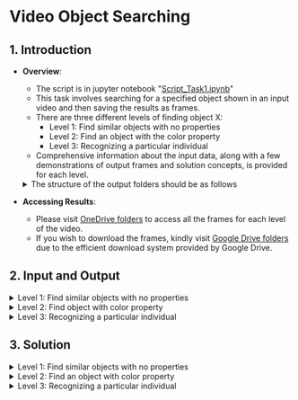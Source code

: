 # Video Object Searching

## 1. Introduction
- **Overview**:
    - The script is in jupyter notebook "[Script_Task1.ipynb](./Script_Task1.ipynb)"
    - This task involves searching for a specified object shown in an input video and then saving the results as frames.
    - There are three different levels of finding object X:
        - Level 1: Find similar objects with no properties
        - Level 2: Find an object with the color property
        - Level 3: Recognizing a particular individual
    - Comprehensive information about the input data, along with a few demonstrations of output frames and solution concepts, is provided for each level.
    

    <details>    
    <summary> The structure of the output folders should be as follows </summary>

    - Video 1
        - Object X
            - Frames
    - Video 2
        - Object X
            - Frames
    - Video 3
        - Object X
            - Frames
    </detais>
        
- **Accessing Results**:
    - Please visit [OneDrive folders](https://uithcm-my.sharepoint.com/:f:/g/personal/20521159_ms_uit_edu_vn/ErD0PyNokoBBpmdhy4l_8UEBfGlAg7kb56Na9ESFuKcHFw?e=hqgIsm) to access all the frames for each level of the video.
    - If you wish to download the frames, kindly visit [Google Drive folders](https://drive.google.com/drive/folders/1O9vLQIYHs27EWRpk_XKFqv87VzaoiQ38?usp=sharing) due to the efficient download system provided by Google Drive.
## 2. Input and Output
<details><summary> Level 1: Find similar objects with no properties</summary>

#### Input
- Target object: A truck

    ![Can't load image](./Doc/Images/Inputs/Level%201.jpg)

- Searching video (This is a short version)

    ![Can't load video](./Doc/Videos/Video%201.gif)
    ![Can't load video](./Doc/Videos/Video%202.gif)

#### Output
- Video 1:

    ![Can't load video](./Doc/Images/Outputs/Video_1/Lv_1/frame_109.jpg)

- Video 2:

    ![Can't load video](./Doc/Images/Outputs/Video_2/Lv_1/frame_50.jpg)
</details>

<details><summary>Level 2: Find object with color property</summary>

#### Input
- Target object: A red truck

    ![Can't load image](./Doc/Images/Inputs/Level%202.jpg)

- Searching video (This is a short version)

    ![Can't load video](./Doc/Videos/Video%201.gif)
    ![Can't load video](./Doc/Videos/Video%202.gif)

#### Output
- Video 1:

    ![Can't load video](./Doc/Images/Outputs/Video_1/Lv_2/frame_182.jpg)

- Video 2:

    ![Can't load video](./Doc/Images/Outputs/Video_2/Lv_2/frame_202.jpg)

</details>

<details><summary>Level 3: Recognizing a particular individual</summary>

#### Input
- Target object

    ![Can't load image](./Doc/Images/Inputs/Level%203.jpg)

- Searching video (This is a short version)

    ![Can't load video](./Doc/Videos/Video%203.gif)
#### Output

![Can't load video](./Doc/Images/Outputs/Video_3/frame_1139.jpg)
![Can't load video](./Doc/Images/Outputs/Video_3/frame_1213.jpg)

</details>


## 3. Solution

<details>

<summary> Level 1: Find similar objects with no properties</summary>

- I utilized YOLO version 8 to identify trucks in each video frame.
- I employed cvzone to draw bounding boxes using coordinates generated by the YOLO model.
</details>


<details>

<summary> Level 2: Find an object with color property</summary>

- I employed YOLO version 8 to identify trucks within each frame of the video.
- Subsequently, I generated a mask for each object using the model and used these masks to extract the object's pixel colors.
- Following this, I computed the ratio of pixels with the correct color (in this case, red) to the total number of pixels within the mask.
- If the ratio exceeded the manually set threshold, I utilized cvzone to plot a bounding box based on coordinates generated by the YOLO model.
- In cases where the ratio fell below the threshold, I omitted that particular object from further processing.
</details>

<details>

<summary> Level 3: Recognizing a particular individual</summary>

- At this level, I utilized two neural networks to tackle three distinct sub-tasks.
- The first task involves detecting humans within the frame. To accomplish this, I employed YOLO version 8. Subsequently, I cropped the area encompassing potential objects based on the coordinates suggested by YOLO.
- The second task entails scoring the similarity between the target object (provided by the user) and potential objects. For this purpose, I employed the LoFTR model, as suggested in the paper "[Detector-Free Local Feature Matching with Transformers](https://zju3dv.github.io/loftr)".
    - This model identifies and extracts key points from the given image and the suggested area. It then establishes mappings between pairs of key points and provides confidence scores for these pairs.
    - Using the confidence scores of these pairs, I filtered out pairs with scores exceeding a specified threshold (I set it at 0.5, indicating higher model confidence). I counted the pairs meeting this criterion, using the count as a similarity score.
    - If the suggested object achieves a similarity score greater than the threshold (I recommend 85), I include this object in the tracking list.
- The third task involves object tracking.
    - If an object meets the similarity criterion, there is no need to recheck or recompute its similarity score before plotting a bounding box around it in the frame.
    - Conversely, if an object has been rejected a certain number of times, conserving computational resources becomes crucial.
    - Fortunately, YOLO version 8 supports object tracking. I retrieve the object's ID and keep a record of the number of times it has been rejected.
</details>
